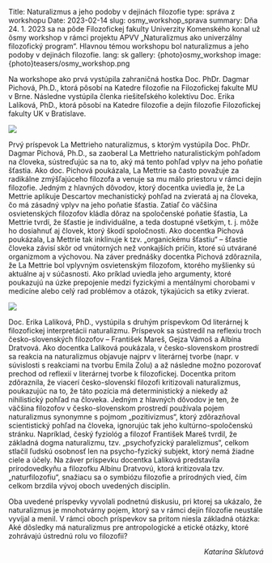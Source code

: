 Title: Naturalizmus a jeho podoby v dejinách filozofie
type: správa z workshopu
Date: 2023-02-14
slug: osmy_workshop_sprava
summary: Dňa 24. 1. 2023 sa na pôde Filozofickej fakulty Univerzity Komenského konal už ôsmy workshop v rámci projektu APVV „Naturalizmus ako univerzálny filozofický program“. Hlavnou témou workshopu bol naturalizmus a jeho podoby v dejinách filozofie.
lang: sk
gallery: {photo}osmy_workshop
image: {photo}teasers/osmy_workshop.png

Na workshope ako prvá vystúpila zahraničná hostka Doc. PhDr. Dagmar Pichová, Ph.D., ktorá pôsobí na Katedre filozofie na Filozofickej fakulte MU v Brne. Následne vystúpila členka riešiteľského kolektívu Doc. Erika Lalíková, PhD., ktorá pôsobí na Katedre filozofie a dejín filozofie Filozofickej fakulty UK v Bratislave. 

<img class="right" src="{static}/photos/osmy_workshop/osmy_workshop-1.jpg">

 Prvý príspevok La Mettrieho naturalizmus, s ktorým vystúpila Doc. PhDr. Dagmar Pichová, Ph.D., sa zaoberal La Mettrieho naturalistickým pohľadom na človeka, sústreďujúc sa na to, aký má tento pohľad vplyv na jeho poňatie šťastia. Ako doc. Pichová poukázala, La Mettrie sa často považuje za radikálne zmýšľajúceho filozofa a venuje sa mu málo priestoru v rámci dejín filozofie. Jedným z hlavných dôvodov, ktorý docentka uviedla je, že La Mettrie aplikuje Descartov mechanistický pohľad na zvieratá aj na človeka, čo má zásadný vplyv na jeho poňatie šťastia. Zatiaľ čo väčšina osvietenských filozofov kládla dôraz na spoločenské poňatie šťastia, La Mettrie tvrdí, že šťastie je individuálne, a teda dostupné všetkým, t. j. môže ho dosiahnuť aj človek, ktorý škodí spoločnosti. Ako docentka Pichová poukázala, La Mettrie tak inklinuje k tzv. „organickému šťastiu“ – šťastie človeka závisí skôr od vnútorných než vonkajších príčin, ktoré sú utvárané organizmom a výchovou. Na záver prednášky docentka Pichová zdôraznila, že La Mettrie bol vplyvným osvietenským filozofom, ktorého myšlienky sú aktuálne aj v súčasnosti. Ako príklad uviedla jeho argumenty, ktoré poukazujú na úzke prepojenie medzi fyzickými a mentálnymi chorobami v medicíne alebo celý rad problémov a otázok, týkajúcich sa etiky zvierat. 
 
 
<img class="left" src="{static}/photos/osmy_workshop/osmy_workshop-2.jpg">

Doc. Erika Laliková, PhD., vystúpila s druhým príspevkom Od literárnej k filozofickej interpretácii naturalizmu. Príspevok sa sústredil na reflexiu troch česko-slovenských filozofov –  František Mareš, Gejza Vámoš a Albína Dratvová.  Ako docentka Laliková poukázala, v česko-slovenskom prostredí sa reakcia na naturalizmus objavuje najprv v literárnej tvorbe (napr. v súvislosti s reakciami na tvorbu Emila Zolu) a až následne možno pozorovať prechod od reflexií v literárnej tvorbe k filozofickej. Docentka pritom zdôraznila, že viacerí česko-slovenskí filozofi kritizovali naturalizmus, poukazujúc na to, že táto pozícia má deterministický a niekedy až nihilistický pohľad na človeka. Jedným z hlavných dôvodov je ten, že väčšina filozofov v česko-slovenskom prostredí používala pojem naturalizmus synonymne s pojmom „pozitivizmus“, ktorý zdôrazňoval scientistický pohľad na človeka, ignorujúc tak jeho kultúrno-spoločenskú stránku. Napríklad, český fyziológ a filozof František Mareš tvrdil, že základná dogma naturalizmu, tzv. „psychofyzický paralelizmus“, celkom stlačil ľudskú osobnosť len na psycho-fyzický subjekt, ktorý nemá žiadne ciele a účely. Na záver príspevku docentka Laliková predstavila prírodovedkyňu a filozofku Albínu Dratvovú, ktorá kritizovala tzv. „naturfilozofiu“, snažiacu sa o symbiózu filozofie a prírodných vied, čím celkom brzdila vývoj oboch uvedených disciplín. 

Oba uvedené príspevky vyvolali podnetnú diskusiu, pri ktorej sa ukázalo, že naturalizmus je mnohotvárny pojem, ktorý sa v rámci dejín filozofie neustále vyvíjal a menil. V rámci oboch príspevkov sa pritom niesla základná otázka: Aké dôsledky má naturalizmus pre antropologické a etické otázky, ktoré zohrávajú ústrednú rolu vo filozofii? 

<div style="text-align:right" class="mb-4">
<em>Katarína Sklutová</em>
</div>
